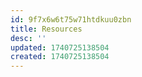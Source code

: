 ```yaml
---
id: 9f7x6w6t75w71htdkuu0zbn
title: Resources
desc: ''
updated: 1740725138504
created: 1740725138504
---
```

